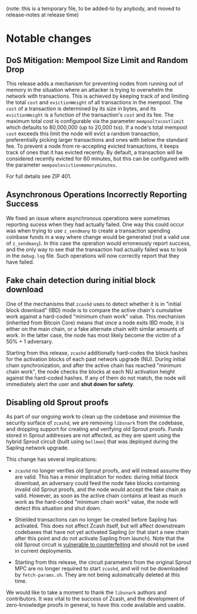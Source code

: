 (note: this is a temporary file, to be added-to by anybody, and moved to
release-notes at release time)

Notable changes
===============

DoS Mitigation: Mempool Size Limit and Random Drop
--------------------------------------------------

This release adds a mechanism for preventing nodes from running out of memory
in the situation where an attacker is trying to overwhelm the network with
transactions. This is achieved by keeping track of and limiting the total
`cost` and `evictionWeight` of all transactions in the mempool. The `cost` of a
transaction is determined by its size in bytes, and its `evictionWeight` is a
function of the transaction's `cost` and its fee. The maximum total cost is 
configurable via the parameter `mempooltxcostlimit` which defaults to
80,000,000 (up to 20,000 txs). If a node's total mempool `cost` exceeds this
limit the node will evict a random transaction, preferentially picking larger
transactions and ones with below the standard fee. To prevent a node from
re-accepting evicted transactions, it keeps track of ones that it has evicted
recently. By default, a transaction will be considered recently evicted for 60
minutes, but this can be configured with the parameter
`mempoolevictionmemoryminutes`.

For full details see ZIP 401.

Asynchronous Operations Incorrectly Reporting Success
-----------------------------------------------------
We fixed an issue where asynchronous operations were sometimes reporting sucess
when they had actually failed. One way this could occur was when trying to use
`z_sendmany` to create a transaction spending coinbase funds in a way where
change would be generated (not a valid use of `z_sendmany`). In this case the
operation would erroneously report success, and the only way to see that the 
transaction had actually failed was to look in the `debug.log` file. Such
operations will now correctly report that they have failed.

Fake chain detection during initial block download
--------------------------------------------------

One of the mechanisms that `zcashd` uses to detect whether it is in "initial
block download" (IBD) mode is to compare the active chain's cumulative work
against a hard-coded "minimum chain work" value. This mechanism (inherited from
Bitcoin Core) means that once a node exits IBD mode, it is either on the main
chain, or a fake alternate chain with similar amounts of work. In the latter
case, the node has most likely become the victim of a 50% + 1 adversary.

Starting from this release, `zcashd` additionally hard-codes the block hashes
for the activation blocks of each past network upgrade (NU). During initial
chain synchronization, and after the active chain has reached "minimum chain
work", the node checks the blocks at each NU activation height against the
hard-coded hashes. If any of them do not match, the node will immediately alert
the user and **shut down for safety**.

Disabling old Sprout proofs
---------------------------

As part of our ongoing work to clean up the codebase and minimise the security
surface of `zcashd`, we are removing `libsnark` from the codebase, and dropping
support for creating and verifying old Sprout proofs. Funds stored in Sprout
addresses are not affected, as they are spent using the hybrid Sprout circuit
(built using `bellman`) that was deployed during the Sapling network upgrade.

This change has several implications:

- `zcashd` no longer verifies old Sprout proofs, and will instead assume they
  are valid. This has a minor implication for nodes: during initial block
  download, an adversary could feed the node fake blocks containing invalid old
  Sprout proofs, and the node would accept the fake chain as valid. However,
  as soon as the active chain contains at least as much work as the hard-coded
  "minimum chain work" value, the node will detect this situation and shut down.

- Shielded transactions can no longer be created before Sapling has activated.
  This does not affect Zcash itself, but will affect downstream codebases that
  have not yet activated Sapling (or that start a new chain after this point and
  do not activate Sapling from launch). Note that the old Sprout circuit is
  [vulnerable to counterfeiting](https://z.cash/support/security/announcements/security-announcement-2019-02-05-cve-2019-7167/)
  and should not be used in current deployments.

- Starting from this release, the circuit parameters from the original Sprout
  MPC are no longer required to start `zcashd`, and will not be downloaded by
  `fetch-params.sh`. They are not being automatically deleted at this time.

We would like to take a moment to thank the `libsnark` authors and contributors.
It was vital to the success of Zcash, and the development of zero-knowledge
proofs in general, to have this code available and usable.
